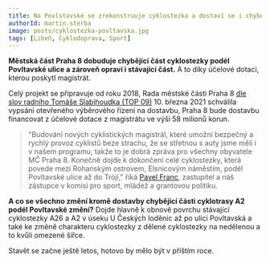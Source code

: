 ```yaml
---
title: Na Povlstavské se zrekonstruuje cyklostezka a dostaví se i chybějí část
authorId: martin.sterba
image: posts/cyklostezka-povltavska.jpg
tags: [Libeň, Cyklodoprava, Sport]
---
```


**Městská část Praha 8 dobuduje chybějící část cyklostezky podél Povltavské ulice a zároveň opraví i stávající část.** A to díky účelové dotaci, kterou poskytl magistrát.

Celý projekt se připravuje od roku 2018, Rada městské části Praha 8 [dle slov radního Tomáše Slabihoudka (TOP 09)](https://www.facebook.com/TomasSlabihoudekTOP09/posts/1909694139208182) 10. března 2021 schválila vypsání otevřeného výběrového řízení na dostavbu, Praha 8 bude dostavbu financovat z účelové dotace z magistrátu ve výši 58 milionů korun. 

> "Budování nových cyklistických magistrál, které umožní bezpečný a rychlý provoz cyklistů beze strachu, že se střetnou s auty jsme měli i v našem programu, takže to je dobrá zpráva pro všechny obyvatele MČ Praha 8. Konečně dojde k dokončení celé cyklostezky, která povede mezi Rohanským ostrovem, Elsnicovým náměstím, podél Povltavské ulice až do Tróji," říká [Pavel Franc](https://praha8.pirati.cz/lide/pavel-franc.html), zastupitel a náš zástupce v komisi pro sport, mládež a grantovou politiku. 

**A co se všechno změní kromě dostavby chybějící části cyklotrasy A2 podél Povltavské změní?**  Dojde hlavně k obnově povrchu stávající cyklostezky A26 a A2 v úseku U Českých loděnic až po ulici Povltavská a také ke změně charakteru cyklostezky z dělené cyklostezky na nedělenou a to kvůli omezené šířce.

Stavět se začne ještě letos, hotovo by mělo být v příštím roce.
